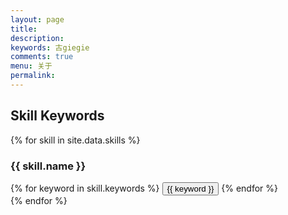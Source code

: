 ```yaml
---
layout: page
title: 
description: 
keywords: 古giegie
comments: true
menu: 关于
permalink:
---
```






## Skill Keywords

{% for skill in site.data.skills %}
### {{ skill.name }}
<div class="btn-inline">
{% for keyword in skill.keywords %}
<button class="btn btn-outline" type="button">{{ keyword }}</button>
{% endfor %}
</div>
{% endfor %}
